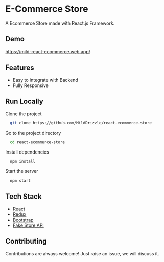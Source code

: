 # E-Commerce Store

A Ecommerce Store made with React.js Framework.


## Demo

https://mild-react-ecommerce.web.app/

## Features

- Easy to integrate with Backend
- Fully Responsive

## Run Locally

Clone the project

```bash
  git clone https://github.com/MildDrizzle/react-ecommerce-store
```

Go to the project directory

```bash
  cd react-ecommerce-store
```

Install dependencies

```bash
  npm install
```

Start the server

```bash
  npm start
```

## Tech Stack

* [React](https://reactjs.org/)
* [Redux](https://redux.js.org/)
* [Bootstrap](https://getbootstrap.com/)
* [Fake Store API](https://fakestoreapi.com/)

## Contributing

Contributions are always welcome!
Just raise an issue, we will discuss it.